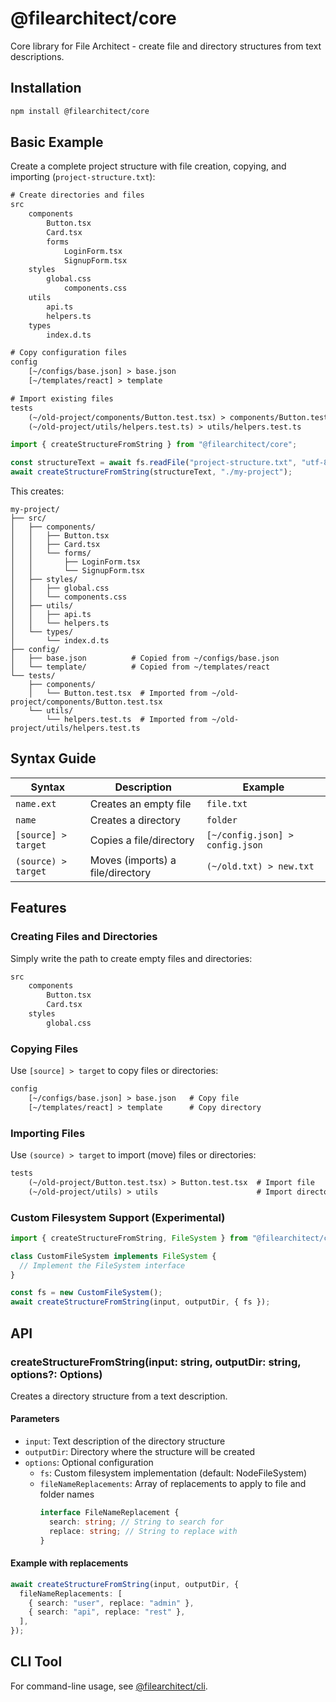 # @filearchitect/core

Core library for File Architect - create file and directory structures from text descriptions.

## Installation

```bash
npm install @filearchitect/core
```

## Basic Example

Create a complete project structure with file creation, copying, and importing (`project-structure.txt`):

```txt
# Create directories and files
src
	components
		Button.tsx
		Card.tsx
		forms
			LoginForm.tsx
			SignupForm.tsx
	styles
		global.css
			components.css
	utils
		api.ts
		helpers.ts
	types
		index.d.ts

# Copy configuration files
config
	[~/configs/base.json] > base.json
	[~/templates/react] > template

# Import existing files
tests
	(~/old-project/components/Button.test.tsx) > components/Button.test.tsx
	(~/old-project/utils/helpers.test.ts) > utils/helpers.test.ts
```

```typescript
import { createStructureFromString } from "@filearchitect/core";

const structureText = await fs.readFile("project-structure.txt", "utf-8");
await createStructureFromString(structureText, "./my-project");
```

This creates:

```
my-project/
├── src/
│   ├── components/
│   │   ├── Button.tsx
│   │   ├── Card.tsx
│   │   └── forms/
│   │       ├── LoginForm.tsx
│   │       └── SignupForm.tsx
│   ├── styles/
│   │   ├── global.css
│   │   └── components.css
│   ├── utils/
│   │   ├── api.ts
│   │   └── helpers.ts
│   └── types/
│       └── index.d.ts
├── config/
│   ├── base.json          # Copied from ~/configs/base.json
│   └── template/          # Copied from ~/templates/react
└── tests/
    ├── components/
    │   └── Button.test.tsx  # Imported from ~/old-project/components/Button.test.tsx
    └── utils/
        └── helpers.test.ts  # Imported from ~/old-project/utils/helpers.test.ts
```

## Syntax Guide

| Syntax              | Description                      | Example                         |
| ------------------- | -------------------------------- | ------------------------------- |
| `name.ext`          | Creates an empty file            | `file.txt`                      |
| `name`              | Creates a directory              | `folder`                        |
| `[source] > target` | Copies a file/directory          | `[~/config.json] > config.json` |
| `(source) > target` | Moves (imports) a file/directory | `(~/old.txt) > new.txt`         |

## Features

### Creating Files and Directories

Simply write the path to create empty files and directories:

```txt
src
	components
		Button.tsx
		Card.tsx
	styles
		global.css
```

### Copying Files

Use `[source] > target` to copy files or directories:

```txt
config
	[~/configs/base.json] > base.json   # Copy file
	[~/templates/react] > template      # Copy directory
```

### Importing Files

Use `(source) > target` to import (move) files or directories:

```txt
tests
	(~/old-project/Button.test.tsx) > Button.test.tsx  # Import file
	(~/old-project/utils) > utils                      # Import directory
```

### Custom Filesystem Support (Experimental)

```typescript
import { createStructureFromString, FileSystem } from "@filearchitect/core";

class CustomFileSystem implements FileSystem {
  // Implement the FileSystem interface
}

const fs = new CustomFileSystem();
await createStructureFromString(input, outputDir, { fs });
```

## API

### createStructureFromString(input: string, outputDir: string, options?: Options)

Creates a directory structure from a text description.

#### Parameters

- `input`: Text description of the directory structure
- `outputDir`: Directory where the structure will be created
- `options`: Optional configuration
  - `fs`: Custom filesystem implementation (default: NodeFileSystem)
  - `fileNameReplacements`: Array of replacements to apply to file and folder names
    ```typescript
    interface FileNameReplacement {
      search: string; // String to search for
      replace: string; // String to replace with
    }
    ```

#### Example with replacements

```typescript
await createStructureFromString(input, outputDir, {
  fileNameReplacements: [
    { search: "user", replace: "admin" },
    { search: "api", replace: "rest" },
  ],
});
```

## CLI Tool

For command-line usage, see [@filearchitect/cli](https://www.npmjs.com/package/@filearchitect/cli).
